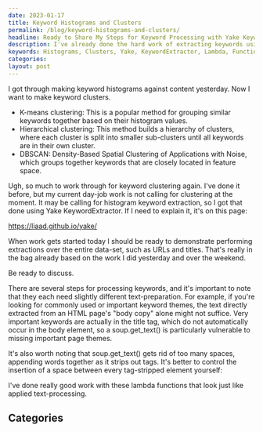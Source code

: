 ```yaml
---
date: 2023-01-17
title: Keyword Histograms and Clusters
permalink: /blog/keyword-histograms-and-clusters/
headline: Ready to Share My Steps for Keyword Processing with Yake KeywordExtractor!
description: I've already done the hard work of extracting keywords using the Yake KeywordExtractor, and now I'm ready to discuss extracting them from the entire dataset. I've also used lambda functions to control the insertion of spaces between each tag-stripped element, and I'm eager to share the steps I've taken for keyword processing. Click here to read more!
keywords: Histograms, Clusters, Yake, KeywordExtractor, Lambda, Functions, Tag-Stripped, Element, Processing, Extractions, Dataset, Spaces
categories: 
layout: post
---
```


I got through making keyword histograms against content yesterday. Now I want
to make keyword clusters.

- K-means clustering: This is a popular method for grouping similar keywords
  together based on their histogram values.
- Hierarchical clustering: This method builds a hierarchy of clusters, where
  each cluster is split into smaller sub-clusters until all keywords are in
  their own cluster.
- DBSCAN: Density-Based Spatial Clustering of Applications with Noise, which
  groups together keywords that are closely located in feature space.

Ugh, so much to work through for keyword clustering again. I've done it before,
but my current day-job work is not calling for clustering at the moment. It may
be calling for histogram keyword extraction, so I got that done using Yake
KeywordExtractor. If I need to explain it, it's on this page:

https://liaad.github.io/yake/

When work gets started today I should be ready to demonstrate performing
extractions over the entire data-set, such as URLs and titles. That's really in
the bag already based on the work I did yesterday and over the weekend.

Be ready to discuss.

There are several steps for processing keywords, and it's important to note
that they each need slightly different text-preparation. For example, if you're
looking for commonly used or important keyword themes, the text directly
extracted from an HTML page's "body copy" alone might not suffice. Very
important keywords are actually in the title tag, which do not automatically
occur in the body element, so a soup.get_text() is particularly vulnerable to
missing important page themes.

It's also worth noting that soup.get_text() gets rid of too many spaces,
appending words together as it strips out tags. It's better to control the
insertion of a space between every tag-stripped element yourself:

I've done really good work with these lambda functions that look just like
applied text-processing.


## Categories

<ul></ul>